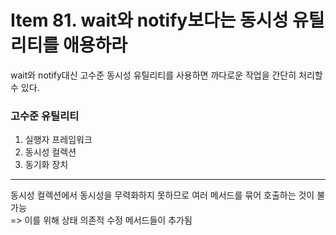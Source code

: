 # Item 81. wait와 notify보다는 동시성 유틸리티를 애용하라

wait와 notify대신 고수준 동시성 유틸리티를 사용하면 까다로운 작업을 간단히 처리할 수 있다.  
### 고수준 유틸리티
1. 실행자 프레임워크
2. 동시성 컬렉션
3. 동기화 장치

---
동시성 컬렉션에서 동시성을 무력화하지 못하므로 여러 메서드를 묶어 호출하는 것이 불가능  
=> 이를 위해 상태 의존적 수정 메서드들이 추가됨

